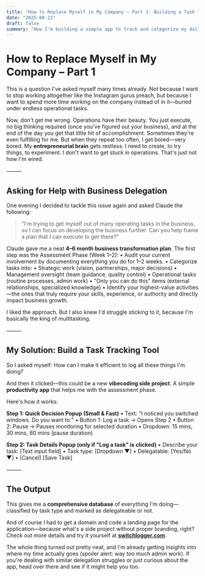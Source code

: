 ```yaml
---
title: "How to Replace Myself in My Company – Part 1: Building a Task Tracking System for Better Delegation"
date: "2025-08-22"
draft: false
summary: "How I'm building a simple app to track and categorize my daily business tasks, so I can finally delegate operations and focus on growing the company instead of drowning in endless operational work."
---
```


# How to Replace Myself in My Company – Part 1

This is a question I've asked myself many times already. Not because I want to stop working altogether like the Instagram gurus preach, but because I want to spend more time working on the company instead of in it—buried under endless operational tasks.

Now, don't get me wrong. Operations have their beauty. You just execute, no big thinking required (once you've figured out your business), and at the end of the day you get that little hit of accomplishment. Sometimes they're even fulfilling for me. But when they repeat too often, I get bored—very bored. My **entrepreneurial brain** gets restless. I need to create, to try things, to experiment. I don't want to get stuck in operations. That's just not how I'm wired.

⸻

## Asking for Help with Business Delegation

One evening I decided to tackle this issue again and asked Claude the following:

> "I'm trying to get myself out of many operating tasks in the business, so I can focus on developing the business further.
> Can you help frame a plan that I can execute to get there?"

Claude gave me a neat **4–6 month business transformation plan**. The first step was the Assessment Phase (Week 1–2):
    •    Audit your current involvement by documenting everything you do for 1–2 weeks.
    •    Categorize tasks into:
    •    Strategic work (vision, partnerships, major decisions)
    •    Management oversight (team guidance, quality control)
    •    Operational tasks (routine processes, admin work)
    •    "Only you can do this" items (external relationships, specialized knowledge)
    •    Identify your highest-value activities—the ones that truly require your skills, experience, or authority and directly impact business growth.

I liked the approach. But I also knew I'd struggle sticking to it, because I'm basically the king of multitasking.

⸻

## My Solution: Build a Task Tracking Tool

So I asked myself: How can I make it efficient to log all these things I'm doing?

And then it clicked—this could be a new **vibecoding side project**. A simple **productivity app** that helps me with the assessment phase.

Here's how it works:

**Step 1: Quick Decision Popup (Small & Fast)**
    •    Text: "I noticed you switched windows. Do you want to:"
    •    Button 1: Log a task → Opens Step 2
    •    Button 2: Pause → Pauses monitoring for selected duration
    •    Dropdown: 15 mins, 30 mins, 60 mins (pause duration)

**Step 2: Task Details Popup (only if "Log a task" is clicked)**
    •    Describe your task: [Text input field]
    •    Task type: [Dropdown ▼]
    •    Delegatable: [Yes/No ▼]
    •    [Cancel] [Save Task]

⸻

## The Output

This gives me a **comprehensive database** of everything I'm doing—classified by task type and marked as delegateable or not.

And of course I had to get a domain and code a landing page for the application—because what's a side project without proper branding, right? Check out more details and try it yourself at **[switchlogger.com](https://switchlogger.com)**. 

The whole thing turned out pretty neat, and I'm already getting insights into where my time actually goes (spoiler alert: way too much admin work). If you're dealing with similar delegation struggles or just curious about the app, head over there and see if it might help you too.